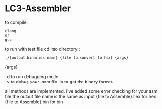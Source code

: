 # LC3-Assembler

to compile : 

    clang  
    or
    gcc 

to run with test file cd into directory :

    ./{output binaries name} {file to convert to hex} {args} 


{args}

-d          to run debugging mode                   
-v          to debug your .asm file 
-b          to get the binary format.


all methods are implemented. 
i've added some error checking for your asm file
the output file name is the same as input
{file to Assemble}.hex for hex
{file to Assemble}.bin for bin
